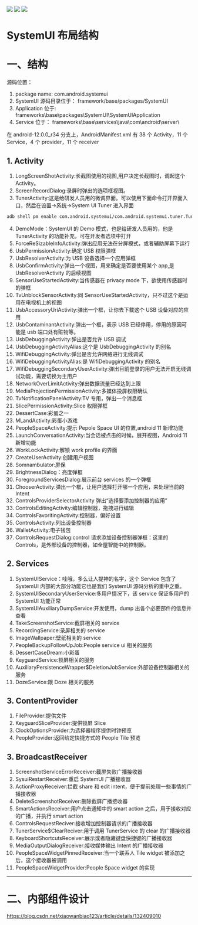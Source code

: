 ![](https://img.shields.io/badge/更新时间-2024.06.03-yellow.svg)
![](https://img.shields.io/badge/Android12-passing-success.svg)
![](https://img.shields.io/badge/AOSP-12.0.0_r34-informational.svg)

# SystemUI 布局结构

# 一、结构

源码位置：

1. package name: com.android.systemui
2. SystemUI 源码目录位于： framework/base/packages/SystemUI
3. Application 位于: frameworks\base\packages\SystemUI\SystemUIApplication
4. Service 位于： frameworks\base\services\java\com\android\server\

在 android-12.0.0_r34 分支上，AndroidManifest.xml 有 38 个 Activity，11 个 Service，4 个 provider，11 个 receiver

## 1. Activity

1. LongScreenShotActivity:长截图使用的视图,用户决定长截图时，调起这个 Activity。
2. ScreenRecordDialog:录屏时弹出的选项框视图。
3. TunerActivity:这是给研发人员用的微调界面。可以使用下面命令打开界面入口，然后在设置->系统->System UI Tuner 进入界面

```bash
adb shell pm enable com.android.systemui/com.android.systemui.tuner.TunerActivity
```

4. DemoMode：SystemUI 的 Demo 模式，也是给研发人员用的，他是 TunerActivity 的功能补充，可在开发者选项中打开
5. ForceReSizableInfoActivity:弹出应用无法在分屏模式，或者辅助屏幕下运行
6. UsbPermissionActivity:确定 USB 权限弹框
7. UsbResolverActivity:为 USB 设备选择一个应用弹框
8. UsbConfirmActivity:弹出一个视图，用来确定是否要使用某个 app,是 UsbResolverActivity 的后续视图
9. SensorUseStartedActivity:当传感器在 privacy mode 下，欲使用传感器时的弹框
10. TvUnblockSensorActivity:同 SensorUseStartedActivity，只不过这个是运用在电视机上的视图
11. UsbAccessoryUriActivity:弹出一个框，让你去下载这个 USB 设备对应的应用
12. UsbContaminantActivity:弹出一个框，表示 USB 已经停用，停用的原因可能是 usb 端口处有赃物等。
13. UsbDebuggingActivity:弹出是否允许 USB 调试
14. UsbDebuggingActivityAlias:这个是 UsbDebuggingActivity 的别名
15. WifiDebuggingActivity:弹出是否允许网络进行无线调试
16. WifiDebuggingActivityAlias:是 WifiDebuggingActivity 的别名
17. WifiDebuggingSecondaryUserActivity:弹出目前登录的用户无法开启无线调试功能，需要切换为主用户
18. NetworkOverLimitActivity:弹出数据流量已经达到上限
19. MediaProjectionPermissionActivity:多媒体投屏权限确认
20. TvNotificationPanelActivity:TV 专用，弹出一个消息框
21. SlicePermissionActivity:Slice 权限弹框
22. DessertCase:彩蛋之一
23. MLandActivity:彩蛋小游戏
24. PeopleSpaceActivity:提示 Pepole Space UI 的位置,android 11 新增功能
25. LaunchConversationActivity:当会话被点击的时候，展开视图，Android 11 新增功能
26. WorkLockActivity:解锁 work profile 的界面
27. CreateUserActivity:创建用户视图
28. Somnambulator:屏保
29. BrightnessDialog：亮度弹框
30. ForegroundServicesDialog:展示前台 services 的一个弹框
31. ChooserActivity:弹出一个框，让用户选择打开哪一个应用，来处理当前的 Intent
32. ControlsProviderSelectorActivity 弹出“选择要添加控制器的应用”
33. ControlsEditingActivity:编辑控制器，拖拽进行编辑
34. ControlsFavoritingActivity:控制器，偏好设置
35. ControlsActivity:列出设备控制器
36. WalletActivity:电子钱包
37. ControlsRequestDialog:control 请求添加设备控制器弹框：这里的 Controls，是外部设备的控制器，如全屋智能中的控制器。

## 2. Services

1. SystemUIService：哇哦，多么让人提神的名字，这个 Service 包含了 SystemUI 内部的大部分功能它也是我们 SystemUI 源码分析的重中之重。
2. SystemUISecondaryUserService:多用户情况下，该 service 保证多用户的 SystemUI 功能正常
3. SystemUIAuxiliaryDumpService:开发使用，dump 出各个必要部件的信息并查看
4. TakeScreenshotService:截屏相关的 service
5. RecordingService:录屏相关的 service
6. ImageWallpaper:壁纸相关的 service
7. PeopleBackupFollowUpJob:People service ui 相关的服务
8. DessertCaseDream:小彩蛋
9. KeyguardService:锁屏相关的服务
10. AuxiliaryPersistenceWrapper$DeletionJobService:外部设备控制器相关的服务
11. DozeService:跟 Doze 相关的服务

## 3. ContentProvider

1. FileProvider:提供文件
2. KeyguardSliceProvider:提供锁屏 Slice
3. ClockOptionsProvider:为选择器程序提供时钟预览
4. PeopleProvider:返回给定快捷方式的 People Tile 预览

## 3. BroadcastReceiver

1. ScreenshotServiceErrorReceiver:截屏失败广播接收器
2. SysuiRestartReceiver:重启 SystemUI 广播接收器
3. ActionProxyReceiver:拦截 share 和 edit intent，便于提前处理一些事情的广播接收器
4. DeleteScreenshotReceiver:删除截屏广播接收器
5. SmartActionsReceiver:用户点击通知中的 smart action 之后，用于接收对应的广播，并执行 smart action
6. ControlsRequestReciver:接收增加控制器请求的广播接收器
7. TunerService$ClearReciver:用于调用 TunerService 的 clear 的广播接收器
8. KeyboardShortcutsReceiver:展示或者隐藏键盘快捷键的广播接收器
9. MediaOutputDialogReceiver:接收媒体输出 Intent 的广播接收器
10. PeopleSpaceWidgetPinnedReceiver:当一个联系人 Tile widget 被添加之后，这个接收器被调用
11. PeopleSpaceWidgetProvider:People Space widget 的实现

---

# 二、内部组件设计

https://blog.csdn.net/xiaowanbiao123/article/details/132409010
